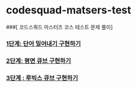 # codesquad-matsers-test
###[ 코드스쿼드 마스터즈 코스 테스트 문제 풀이]
### [1단계: 단어 밀어내기 구현하기](https://github.com/pbg0205/code-squad-masters-test/tree/step-1)
### [2단계: 평면 큐브 구현하기](https://github.com/pbg0205/code-squad-masters-test/tree/step-2)
### [3단계 : 루빅스 큐브 구현하기](https://github.com/pbg0205/code-squad-masters-test/tree/step-3)